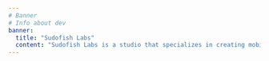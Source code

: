 ```yaml
---
# Banner
# Info about dev
banner:
  title: "Sudofish Labs"
  content: "Sudofish Labs is a studio that specializes in creating mobile applications for both Android and iOS. We are a team of developers who are passionate about creating high-quality applications that are both user-friendly and visually appealing."
---
```

